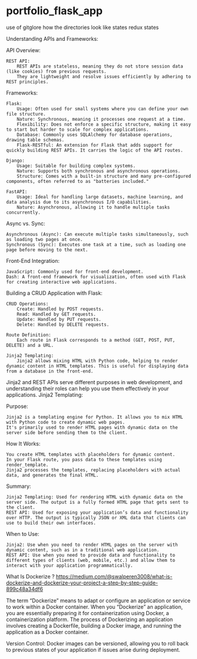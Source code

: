 # portfolio_flask_app

use of gitglore
how the directories look like
states redux states



Understanding APIs and Frameworks:

API Overview:

    REST API:
        REST APIs are stateless, meaning they do not store session data (like cookies) from previous requests.
        They are lightweight and resolve issues efficiently by adhering to REST principles.

Frameworks:

    Flask:
        Usage: Often used for small systems where you can define your own file structure.
        Nature: Synchronous, meaning it processes one request at a time.
        Flexibility: Does not enforce a specific structure, making it easy to start but harder to scale for complex applications.
        Database: Commonly uses SQLAlchemy for database operations, drawing table schemas.
        Flask-RESTful: An extension for Flask that adds support for quickly building REST APIs. It carries the logic of the API routes.

    Django:
        Usage: Suitable for building complex systems.
        Nature: Supports both synchronous and asynchronous operations.
        Structure: Comes with a built-in structure and many pre-configured components, often referred to as "batteries included."

    FastAPI:
        Usage: Ideal for handling large datasets, machine learning, and data analysis due to its asynchronous I/O capabilities.
        Nature: Asynchronous, allowing it to handle multiple tasks concurrently.

Async vs. Sync:

    Asynchronous (Async): Can execute multiple tasks simultaneously, such as loading two pages at once.
    Synchronous (Sync): Executes one task at a time, such as loading one page before moving to the next.

Front-End Integration:

    JavaScript: Commonly used for front-end development.
    Dash: A front-end framework for visualization, often used with Flask for creating interactive web applications.

Building a CRUD Application with Flask:

    CRUD Operations:
        Create: Handled by POST requests.
        Read: Handled by GET requests.
        Update: Handled by PUT requests.
        Delete: Handled by DELETE requests.

    Route Definition:
        Each route in Flask corresponds to a method (GET, POST, PUT, DELETE) and a URL.

    Jinja2 Templating:
        Jinja2 allows mixing HTML with Python code, helping to render dynamic content in HTML templates. This is useful for displaying data from a database in the front-end.


Jinja2 and REST APIs serve different purposes in web development, and understanding their roles can help you use them effectively in your applications.
Jinja2 Templating:

Purpose:

    Jinja2 is a templating engine for Python. It allows you to mix HTML with Python code to create dynamic web pages.
    It's primarily used to render HTML pages with dynamic data on the server side before sending them to the client.

How It Works:

    You create HTML templates with placeholders for dynamic content.
    In your Flask route, you pass data to these templates using render_template.
    Jinja2 processes the templates, replacing placeholders with actual data, and generates the final HTML.
Summary:

    Jinja2 Templating: Used for rendering HTML with dynamic data on the server side. The output is a fully formed HTML page that gets sent to the client.
    REST API: Used for exposing your application’s data and functionality over HTTP. The output is typically JSON or XML data that clients can use to build their own interfaces.

When to Use:

    Jinja2: Use when you need to render HTML pages on the server with dynamic content, such as in a traditional web application.
    REST API: Use when you need to provide data and functionality to different types of clients (web, mobile, etc.) and allow them to interact with your application programmatically.




What Is Dockerize ?
https://medium.com/@swalperen3008/what-is-dockerize-and-dockerize-your-project-a-step-by-step-guide-899c48a34df6

The term “Dockerize” means to adapt or configure an application or service to work within a Docker container. When you “Dockerize” an application, you are essentially preparing it for containerization using Docker, a containerization platform. The process of Dockerizing an application involves creating a Dockerfile, building a Docker image, and running the application as a Docker container.



Version Control: Docker images can be versioned, allowing you to roll back to previous states of your application if issues arise during deployment.